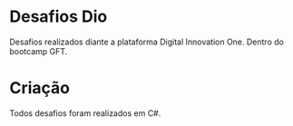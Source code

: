 # Desafios Dio

Desafios realizados diante a plataforma Digital Innovation One.
Dentro do bootcamp GFT.

# Criação

Todos desafios foram realizados em C#.
